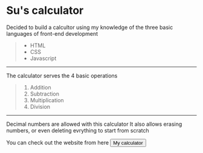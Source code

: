 # Su's calculator 
Decided to build a calcultor using my knowledge of the three basic languages of front-end development 
>- HTML
>- CSS
>- Javascript
***
The calculator serves the 4 basic operations
>1. Addition
>2. Subtraction
>3. Multiplication
>4. Division
***
Decimal numbers are allowed with this calculator
It also allows erasing numbers, or even deleting evrything to start from scratch

You can check out the website from here
<button type="button" href="https://sucs23.github.io/calculator/"> My calculator </button>
